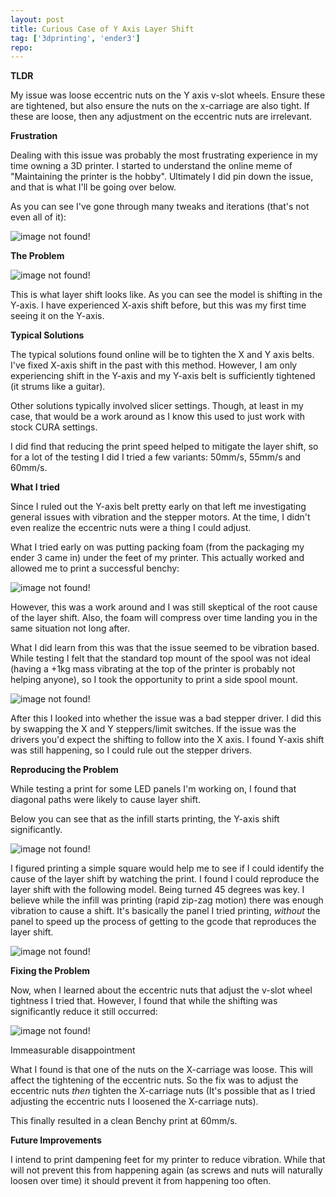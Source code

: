 ```yaml
---
layout: post
title: Curious Case of Y Axis Layer Shift
tag: ['3dprinting', 'ender3']
repo: 
---
```



**TLDR**

My issue was loose eccentric nuts on the Y axis v-slot wheels. Ensure these are tightened, but also ensure the nuts on the x-carriage are also tight. If these are loose, then any adjustment on the eccentric nuts are irrelevant.

**Frustration**

Dealing with this issue was probably the most frustrating experience in my time owning a 3D printer. I started to understand the online meme of "Maintaining the printer is the hobby". Ultimately I did pin down the issue, and that is what I'll be going over below.

As you can see I've gone through many tweaks and iterations (that's not even all of it):

![image not found!](/assets/2022/02/26/frustration.jpg)

**The Problem**

![image not found!](/assets/2022/02/26/layer-shift-1.png)

This is what layer shift looks like. As you can see the model is shifting in the Y-axis. I have experienced X-axis shift before, but this was my first time seeing it on the Y-axis.

**Typical Solutions**

The typical solutions found online will be to tighten the X and Y axis belts. I've fixed X-axis shift in the past with this method. However, I am only experiencing shift in the Y-axis and my Y-axis belt is sufficiently tightened (it strums like a guitar).

Other solutions typically involved slicer settings. Though, at least in my case, that would be a work around as I know this used to just work with stock CURA settings.

I did find that reducing the print speed helped to mitigate the layer shift, so for a lot of the testing I did I tried a few variants: 50mm/s, 55mm/s and 60mm/s.

**What I tried**

Since I ruled out the Y-axis belt pretty early on that left me investigating general issues with vibration and the stepper motors. At the time, I didn't even realize the eccentric nuts were a thing I could adjust.

What I tried early on was putting packing foam (from the packaging my ender 3 came in) under the feet of my printer. This actually worked and allowed me to print a successful benchy:

![image not found!](/assets/2022/02/26/foam-fix.jpg)

However, this was a work around and I was still skeptical of the root cause of the layer shift. Also, the foam will compress over time landing you in the same situation not long after.

What I did learn from this was that the issue seemed to be vibration based. While testing I felt that the standard top mount of the spool was not ideal (having a +1kg mass vibrating at the top of the printer is probably not helping anyone), so I took the opportunity to print a side spool mount.

![image not found!](/assets/2022/02/26/sidemount.jpg)

After this I looked into whether the issue was a bad stepper driver. I did this by swapping the X and Y steppers/limit switches. If the issue was the drivers you'd expect the shifting to follow into the X axis. I found Y-axis shift was still happening, so I could rule out the stepper drivers.

**Reproducing the Problem**

While testing a print for some LED panels I'm working on, I found that diagonal paths were likely to cause layer shift.

Below you can see that as the infill starts printing, the Y-axis shift significantly.

![image not found!](/assets/2022/02/26/repro-result.jpg)

I figured printing a simple square would help me to see if I could identify the cause of the layer shift by watching the print. I found I could reproduce the layer shift with the following model. Being turned 45 degrees was key. I believe while the infill was printing (rapid zip-zag motion) there was enough vibration to cause a shift. It's basically the panel I tried printing, *without* the panel to speed up the process of getting to the gcode that reproduces the layer shift.

![image not found!](/assets/2022/02/26/repro-stl.png)


**Fixing the Problem**

Now, when I learned about the eccentric nuts that adjust the v-slot wheel tightness I tried that. However, I found that while the shifting was significantly reduce it still occurred:

![image not found!](/assets/2022/02/26/almost.jpg)

Immeasurable disappointment

What I found is that one of the nuts on the X-carriage was loose. This will affect the tightening of the eccentric nuts. So the fix was to adjust the eccentric nuts *then* tighten the X-carriage nuts (It's possible that as I tried adjusting the eccentric nuts I loosened the X-carriage nuts).

This finally resulted in a clean Benchy print at 60mm/s.

**Future Improvements**

I intend to print dampening feet for my printer to reduce vibration. While that will not prevent this from happening again (as screws and nuts will naturally loosen over time) it should prevent it from happening too often.
